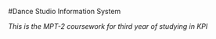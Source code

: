 #Dance Studio Information System

*This is the MPT-2 coursework for third year of studying in KPI*


